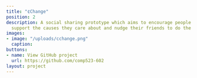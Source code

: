 ```yaml
---
title: "¢Change"
position: 2
description: A social sharing prototype which aims to encourage people to publicly
  support the causes they care about and nudge their friends to do the same.
images:
- image: "/uploads/cchange.png"
  caption: 
buttons:
- name: View GitHub project
  url: https://github.com/comp523-602
layout: project
---
```


